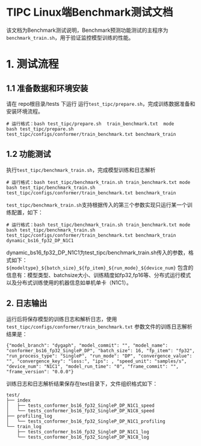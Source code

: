 # TIPC Linux端Benchmark测试文档

 该文档为Benchmark测试说明，Benchmark预测功能测试的主程序为`benchmark_train.sh`，用于验证监控模型训练的性能。


 # 1. 测试流程
 ## 1.1 准备数据和环境安装
请在 repo根目录/tests 下运行
运行`test_tipc/prepare.sh`，完成训练数据准备和安装环境流程。

 ```shell
 # 运行格式：bash test_tipc/prepare.sh  train_benchmark.txt  mode
 bash test_tipc/prepare.sh test_tipc/configs/conformer/train_benchmark.txt benchmark_train
 ```

 ## 1.2 功能测试
 执行`test_tipc/benchmark_train.sh`，完成模型训练和日志解析

 ```shell
 # 运行格式：bash test_tipc/benchmark_train.sh train_benchmark.txt mode
 bash test_tipc/benchmark_train.sh test_tipc/configs/conformer/train_benchmark.txt benchmark_train
 ```

 `test_tipc/benchmark_train.sh`支持根据传入的第三个参数实现只运行某一个训练配置，如下：
 ```shell
 # 运行格式：bash test_tipc/benchmark_train.sh train_benchmark.txt mode
 bash test_tipc/benchmark_train.sh test_tipc/configs/conformer/train_benchmark.txt benchmark_train  dynamic_bs16_fp32_DP_N1C1
 ```
 dynamic_bs16_fp32_DP_N1C1为test_tipc/benchmark_train.sh传入的参数，格式如下：
 `${modeltype}_${batch_size}_${fp_item}_${run_mode}_${device_num}`
 包含的信息有：模型类型、batchsize大小、训练精度如fp32,fp16等、分布式运行模式以及分布式训练使用的机器信息如单机单卡（N1C1）。


 ## 2. 日志输出

 运行后将保存模型的训练日志和解析日志，使用 `test_tipc/configs/conformer/train_benchmark.txt` 参数文件的训练日志解析结果是：

 ```
 {"model_branch": "dygaph", "model_commit": "", "model_name": "conformer_bs16_fp32_SingleP_DP", "batch_size": 16, "fp_item": "fp32", "run_process_type": "SingleP", "run_mode": "DP", "convergence_value": "", "convergence_key": "loss:", "ips": , "speed_unit": "samples/s", "device_num": "N1C1", "model_run_time": "0", "frame_commit": "", "frame_version": "0.0.0"}
 ```

 训练日志和日志解析结果保存在test目录下，文件组织格式如下：
 ```
 test/
 ├── index
 │   ├── tests_conformer_bs16_fp32_SingleP_DP_N1C1_speed
 │   └── tests_conformer_bs16_fp32_SingleP_DP_N1C8_speed
 ├── profiling_log
 │   └── tests_conformer_bs16_fp32_SingleP_DP_N1C1_profiling
 └── train_log
     ├── tests_conformer_bs16_fp32_SingleP_DP_N1C1_log
     └── tests_conformer_bs16_fp32_SingleP_DP_N1C8_log
 ```
